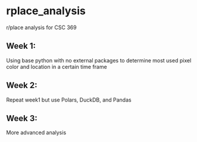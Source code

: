 # rplace_analysis
r/place analysis for CSC 369

## Week 1:
Using base python with no external packages to determine most used pixel color and location in a certain time frame

## Week 2:
Repeat week1 but use Polars, DuckDB, and Pandas 

## Week 3:
More advanced analysis
